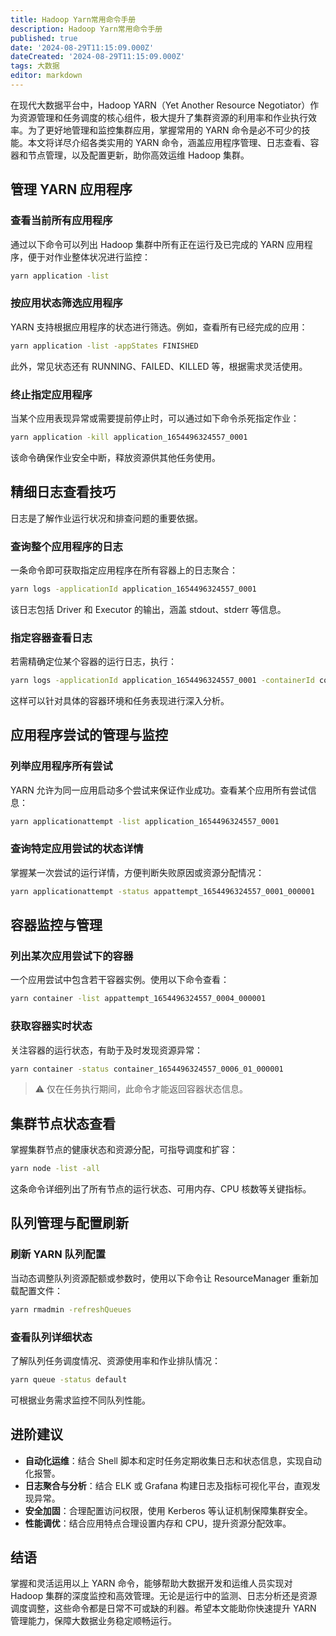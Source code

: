 ```yaml
---
title: Hadoop Yarn常用命令手册
description: Hadoop Yarn常用命令手册
published: true
date: '2024-08-29T11:15:09.000Z'
dateCreated: '2024-08-29T11:15:09.000Z'
tags: 大数据
editor: markdown
---
```


在现代大数据平台中，Hadoop YARN（Yet Another Resource Negotiator）作为资源管理和任务调度的核心组件，极大提升了集群资源的利用率和作业执行效率。为了更好地管理和监控集群应用，掌握常用的 YARN 命令是必不可少的技能。本文将详尽介绍各类实用的 YARN 命令，涵盖应用程序管理、日志查看、容器和节点管理，以及配置更新，助你高效运维 Hadoop 集群。

<!-- more -->

## 管理 YARN 应用程序

### 查看当前所有应用程序

通过以下命令可以列出 Hadoop 集群中所有正在运行及已完成的 YARN 应用程序，便于对作业整体状况进行监控：

```bash
yarn application -list
```

### 按应用状态筛选应用程序

YARN 支持根据应用程序的状态进行筛选。例如，查看所有已经完成的应用：

```bash
yarn application -list -appStates FINISHED
```

此外，常见状态还有 RUNNING、FAILED、KILLED 等，根据需求灵活使用。

### 终止指定应用程序

当某个应用表现异常或需要提前停止时，可以通过如下命令杀死指定作业：

```bash
yarn application -kill application_1654496324557_0001
```

该命令确保作业安全中断，释放资源供其他任务使用。

## 精细日志查看技巧

日志是了解作业运行状况和排查问题的重要依据。

### 查询整个应用程序的日志

一条命令即可获取指定应用程序在所有容器上的日志聚合：

```bash
yarn logs -applicationId application_1654496324557_0001
```

该日志包括 Driver 和 Executor 的输出，涵盖 stdout、stderr 等信息。

### 指定容器查看日志

若需精确定位某个容器的运行日志，执行：

```bash
yarn logs -applicationId application_1654496324557_0001 -containerId container_1654496324557_0001_01_000001
```

这样可以针对具体的容器环境和任务表现进行深入分析。

## 应用程序尝试的管理与监控

### 列举应用程序所有尝试

YARN 允许为同一应用启动多个尝试来保证作业成功。查看某个应用所有尝试信息：

```bash
yarn applicationattempt -list application_1654496324557_0001
```

### 查询特定应用尝试的状态详情

掌握某一次尝试的运行详情，方便判断失败原因或资源分配情况：

```bash
yarn applicationattempt -status appattempt_1654496324557_0001_000001
```

## 容器监控与管理

### 列出某次应用尝试下的容器

一个应用尝试中包含若干容器实例。使用以下命令查看：

```bash
yarn container -list appattempt_1654496324557_0004_000001
```

### 获取容器实时状态

关注容器的运行状态，有助于及时发现资源异常：

```bash
yarn container -status container_1654496324557_0006_01_000001
```

> ⚠️ 仅在任务执行期间，此命令才能返回容器状态信息。

## 集群节点状态查看

掌握集群节点的健康状态和资源分配，可指导调度和扩容：

```bash
yarn node -list -all
```

这条命令详细列出了所有节点的运行状态、可用内存、CPU 核数等关键指标。

## 队列管理与配置刷新

### 刷新 YARN 队列配置

当动态调整队列资源配额或参数时，使用以下命令让 ResourceManager 重新加载配置文件：

```bash
yarn rmadmin -refreshQueues
```

### 查看队列详细状态

了解队列任务调度情况、资源使用率和作业排队情况：

```bash
yarn queue -status default
```

可根据业务需求监控不同队列性能。

## 进阶建议

- **自动化运维**：结合 Shell 脚本和定时任务定期收集日志和状态信息，实现自动化报警。
- **日志聚合与分析**：结合 ELK 或 Grafana 构建日志及指标可视化平台，直观发现异常。
- **安全加固**：合理配置访问权限，使用 Kerberos 等认证机制保障集群安全。
- **性能调优**：结合应用特点合理设置内存和 CPU，提升资源分配效率。

## 结语

掌握和灵活运用以上 YARN 命令，能够帮助大数据开发和运维人员实现对 Hadoop 集群的深度监控和高效管理。无论是运行中的监测、日志分析还是资源调度调整，这些命令都是日常不可或缺的利器。希望本文能助你快速提升 YARN 管理能力，保障大数据业务稳定顺畅运行。